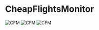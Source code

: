 # CheapFlightsMonitor

![CFM](http://graci.webd.pl/android/CF%201.png)
![CFM](http://graci.webd.pl/android/CF%203.png)
![CFM](http://graci.webd.pl/android/CF%202.png)
